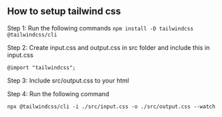 ## How to setup tailwind css

Step 1: Run the following commands
```npm install -D tailwindcss @tailwindcss/cli```

Step 2: Create input.css and output.css in src folder and include this in input.css

```@import "tailwindcss";```

Step 3: Include src/output.css to your html

Step 4: Run the following command

```npx @tailwindcss/cli -i ./src/input.css -o ./src/output.css --watch```